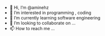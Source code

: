 - 👋 Hi, I’m @aminehz
- 👀 I’m interested in programming , coding
- 🌱 I’m currently learning software engineering
- 💞️ I’m looking to collaborate on ...
- 📫 How to reach me ...

<!---
aminehz/aminehz is a ✨ special ✨ repository because its `README.md` (this file) appears on your GitHub profile.
You can click the Preview link to take a look at your changes.
--->
